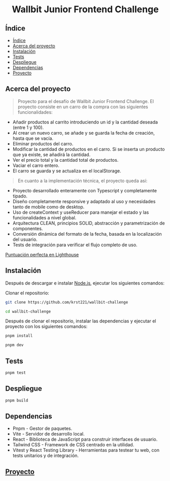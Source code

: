<h1 align="center">Wallbit Junior Frontend Challenge</h1>

## Índice

- [Índice](#índice)
- [Acerca del proyecto](#acerca-del-proyecto)
- [Instalación](#instalación)
- [Tests](#tests)
- [Despliegue](#despliegue)
- [Dependencias](#dependencias)
- [Proyecto](#proyecto)

  
## Acerca del proyecto

> Proyecto para el desafío de Wallbit Junior Frontend Challenge. El proyecto consiste en un carro de la compra con las siguientes funcionalidades:

- Añadir productos al carrito introduciendo un id y la cantidad deseada (entre 1 y 100).
- Al crear un nuevo carro, se añade y se guarda la fecha de creación, hasta que se vacía.
- Eliminar productos del carro.
- Modificar la cantidad de productos en el carro. Si se inserta un producto que ya existe, se añadirá la cantidad.
- Ver el precio total y la cantidad total de productos.
- Vaciar el carro entero.
- El carro se guarda y se actualiza en el localStorage.

> En cuanto a la implementación técnica, el proyecto queda así:

- Proyecto desarrollado enteramente con Typescript y completamente tipado.
- Diseño completamente responsive y adaptado al uso y necesidades tanto de mobile como de desktop.
- Uso de createContext y useReducer para manejar el estado y las funcionalidades a nivel global.
- Arquitectura CLEAN, principios SOLID, abstracción y parametrización de componentes.
- Conversión dinámica del formato de la fecha, basada en la localización del usuario.
- Tests de integración para verificar el flujo completo de uso.

[Puntuación perfecta en Lighthouse](https://ibb.co/bNBN9Bm)

## Instalación

Después de descargar e instalar [Node.js](https://nodejs.org/), ejecutar los siguientes comandos:

Clonar el repositorio:

```sh
git clone https://github.com/krst221/wallbit-challenge
```

```sh
cd wallbit-challenge
```

Después de clonar el repositorio, instalar las dependencias y ejecutar el proyecto con los siguientes comandos:

```sh
pnpm install
```

```sh
pnpm dev
```

## Tests

```sh
pnpm test
```

## Despliegue

```sh
pnpm build
```

## Dependencias

- Pnpm - Gestor de paquetes.
- Vite - Servidor de desarrollo local.
- React - Biblioteca de JavaScript para construir interfaces de usuario.
- Tailwind CSS - Framework de CSS centrado en la utilidad.
- Vitest y React Testing Library - Herramientas para testear tu web, con tests unitarios y de integración.

## [Proyecto](https://wallbit-challenge.onrender.com/)